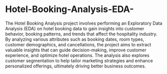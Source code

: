 # Hotel-Booking-Analysis-EDA-

The Hotel Booking Analysis project involves performing an Exploratory Data Analysis (EDA) on hotel booking data to gain insights into customer behavior, booking patterns, and trends that affect the hospitality industry. By analyzing various attributes such as booking dates, room types, customer demographics, and cancellations, the project aims to extract valuable insights that can guide decision-making, improve customer experience, and optimize hotel operations. The analysis also explores customer segmentation to help tailor marketing strategies and enhance personalized offerings, ultimately driving better business outcomes.
